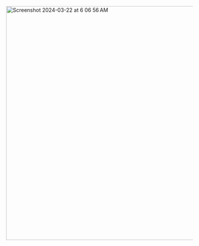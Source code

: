 <img width="630" alt="Screenshot 2024-03-22 at 6 06 56 AM" src="https://github.com/Dipti-Byjus/c153project-bp/assets/100108871/ead81d02-ad8a-4f3e-bb3f-984774a7a76d">
